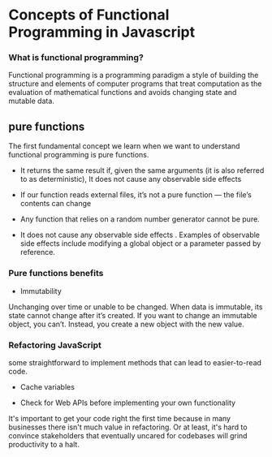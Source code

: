 # Concepts of Functional Programming in Javascript

### What is functional programming?

Functional programming is a programming paradigm a style of building the structure and elements of computer programs  that treat computation as the evaluation of mathematical functions and avoids changing state and mutable data. 

## pure functions

The first fundamental concept we learn when we want to understand functional programming is pure functions.

* It returns the same result if, given the same arguments (it is also referred to as deterministic), It does not cause any observable side effects

* If our function reads external files, it’s not a pure function — the file’s contents can change

* Any function that relies on a random number generator cannot be pure.

* It does not cause any observable side effects  .
Examples of observable side effects include modifying a global object or a parameter passed by reference.


### Pure functions benefits

* Immutability

Unchanging over time or unable to be changed.
When data is immutable, its state cannot change after it’s created. If you want to change an immutable object, you can’t. Instead, you create a new object with the new value.


### Refactoring JavaScript 

some straightforward to implement methods that can lead to easier-to-read code. 

* Cache variables 

* Check for Web APIs before implementing your own functionality

It's important to get your code right the first time because in many businesses there isn't much value in refactoring. Or at least, it's hard to convince stakeholders that eventually uncared for codebases will grind productivity to a halt.